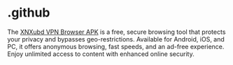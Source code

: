 # .github
The [XNXubd VPN Browser APK](xnxubdvpnbrowsserapk.com) is a free, secure browsing tool that protects your privacy and bypasses geo-restrictions. Available for Android, iOS, and PC, it offers anonymous browsing, fast speeds, and an ad-free experience. Enjoy unlimited access to content with enhanced online security.
